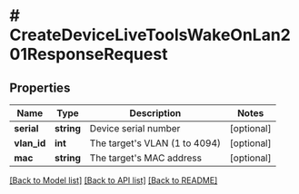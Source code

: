 # # CreateDeviceLiveToolsWakeOnLan201ResponseRequest

## Properties

Name | Type | Description | Notes
------------ | ------------- | ------------- | -------------
**serial** | **string** | Device serial number | [optional]
**vlan_id** | **int** | The target&#39;s VLAN (1 to 4094) | [optional]
**mac** | **string** | The target&#39;s MAC address | [optional]

[[Back to Model list]](../../README.md#models) [[Back to API list]](../../README.md#endpoints) [[Back to README]](../../README.md)
